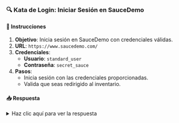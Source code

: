 ### **🔍 Kata de Login: Iniciar Sesión en SauceDemo**

#### 📑 Instrucciones

1. **Objetivo**: Inicia sesión en SauceDemo con credenciales válidas.
2. **URL**: `https://www.saucedemo.com/`
3. **Credenciales**:
   - **Usuario**: `standard_user`
   - **Contraseña**: `secret_sauce`
4. **Pasos**:
   - Inicia sesión con las credenciales proporcionadas.
   - Valida que seas redirigido al inventario.

#### 📥 Respuesta

<details>
  <summary>Haz clic aquí para ver la respuesta</summary>

```typescript
import { expect } from "@wdio/globals";

describe('Iniciar sesión en SauceDemo', () => {
  it('Debería iniciar sesión con éxito', async () => {
    await browser.url('https://www.saucedemo.com/');
    await $('#user-name').setValue('standard_user');
    await $('#password').setValue('secret_sauce');
    await $('#login-button').click();

    await expect(await browser.getUrl()).toMatch(/inventory\.html/);
  });
});
```

</details>
